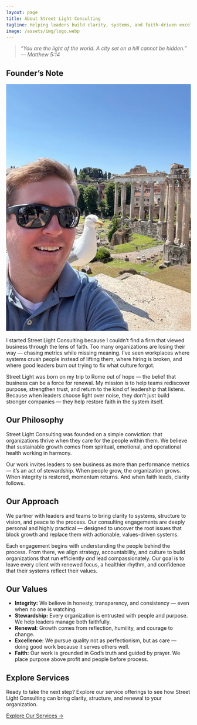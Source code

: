 ```yaml
---
layout: page
title: About Street Light Consulting
tagline: Helping leaders build clarity, systems, and faith-driven excellence.
image: /assets/img/logo.webp
---
```


> *“You are the light of the world. A city set on a hill cannot be hidden.” — Matthew 5:14*

## Founder’s Note
<div class="image-text-split">
  <div class="image-side">
    <img src="/assets/img/RobStreetFounder.webp" alt="Street Light Consulting Logo">
  </div>
  <div class="text-side">
    <p>I started Street Light Consulting because I couldn’t find a firm that viewed business through the lens of faith. Too many organizations are losing their way — chasing metrics while missing meaning. I’ve seen workplaces where systems crush people instead of lifting them, where hiring is broken, and where good leaders burn out trying to fix what culture forgot.</p>
    <p>Street Light was born on my trip to Rome out of hope — the belief that business can be a force for renewal. My mission is to help teams rediscover purpose, strengthen trust, and return to the kind of leadership that listens. Because when leaders choose light over noise, they don’t just build stronger companies — they help restore faith in the system itself.</p>
  </div>
</div>

## Our Philosophy
Street Light Consulting was founded on a simple conviction: that organizations thrive when they care for the people within them. We believe that sustainable growth comes from spiritual, emotional, and operational health working in harmony. 

Our work invites leaders to see business as more than performance metrics — it’s an act of stewardship. When people grow, the organization grows. When integrity is restored, momentum returns. And when faith leads, clarity follows.

## Our Approach
We partner with leaders and teams to bring clarity to systems, structure to vision, and peace to the process. Our consulting engagements are deeply personal and highly practical — designed to uncover the root issues that block growth and replace them with actionable, values-driven systems.

Each engagement begins with understanding the people behind the process. From there, we align strategy, accountability, and culture to build organizations that run efficiently *and* lead compassionately. Our goal is to leave every client with renewed focus, a healthier rhythm, and confidence that their systems reflect their values.

## Our Values
- **Integrity:** We believe in honesty, transparency, and consistency — even when no one is watching.  
- **Stewardship:** Every organization is entrusted with people and purpose. We help leaders manage both faithfully.  
- **Renewal:** Growth comes from reflection, humility, and courage to change.  
- **Excellence:** We pursue quality not as perfectionism, but as care — doing good work because it serves others well.  
- **Faith:** Our work is grounded in God’s truth and guided by prayer. We place purpose above profit and people before process.  

## Explore Services
Ready to take the next step? Explore our service offerings to see how Street Light Consulting can bring clarity, structure, and renewal to your organization.  

[Explore Our Services →](/services/)
